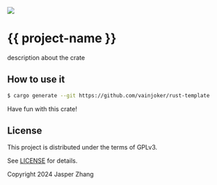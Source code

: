 ![](https://github.com/vainjoker/rust-template/workflows/build/badge.svg)

# {{ project-name }}

description about the crate

## How to use it

```bash
$ cargo generate --git https://github.com/vainjoker/rust-template
```

Have fun with this crate!

## License

This project is distributed under the terms of GPLv3.

See [LICENSE](LICENSE) for details.

Copyright 2024 Jasper Zhang
